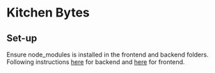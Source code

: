 # Kitchen Bytes

## Set-up

Ensure node_modules is installed in the frontend and backend folders. Following instructions [here](/backend/README.md) for backend and [here](/frontend/README.md) for frontend.